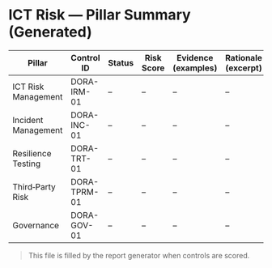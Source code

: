 # ICT Risk — Pillar Summary (Generated)

| Pillar              | Control ID   | Status | Risk Score | Evidence (examples) | Rationale (excerpt) |
| ------------------- | ------------ | ------ | ---------- | ------------------- | ------------------- |
| ICT Risk Management | DORA-IRM-01  | –      | –          | –                   | –                   |
| Incident Management | DORA-INC-01  | –      | –          | –                   | –                   |
| Resilience Testing  | DORA-TRT-01  | –      | –          | –                   | –                   |
| Third‑Party Risk    | DORA-TPRM-01 | –      | –          | –                   | –                   |
| Governance          | DORA-GOV-01  | –      | –          | –                   | –                   |

> This file is filled by the report generator when controls are scored.
